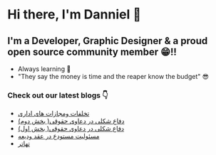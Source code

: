 # Hi there, I'm Danniel 👋 

## I'm a Developer, Graphic Designer & a proud open source community member 😁!!

- Always learning 🧐
- "They say the money is time and the reaper know the budget" 😎

### Check out our latest blogs 👇

<!-- BLOG-POST-LIST:START -->
- [تخلفات ومجازات های اداری](https://hesabraslaw.com/blog/%D8%AA%D8%AE%D9%84%D9%81%D8%A7%D8%AA-%D9%88%D9%85%D8%AC%D8%A7%D8%B2%D8%A7%D8%AA-%D9%87%D8%A7%DB%8C-%D8%A7%D8%AF%D8%A7%D8%B1%DB%8C/)
- [دفاع شکلی در دعاوی حقوقی&lpar; بخش دوم&rpar;](https://hesabraslaw.com/blog/%D8%AF%D9%81%D8%A7%D8%B9-%D8%B4%DA%A9%D9%84%DB%8C-%D8%AF%D8%B1-%D8%AF%D8%B9%D8%A7%D9%88%DB%8C-%D8%AD%D9%82%D9%88%D9%82%DB%8C-%D8%A8%D8%AE%D8%B4-%D8%AF%D9%88%D9%85/)
- [دفاع شکلی در دعاوی حقوقی&lpar; بخش اول&rpar;](https://hesabraslaw.com/blog/%D8%AF%D9%81%D8%A7%D8%B9-%D8%B4%DA%A9%D9%84%DB%8C-%D8%AF%D8%B1-%D8%AF%D8%B9%D8%A7%D9%88%DB%8C-%D8%AD%D9%82%D9%88%D9%82%DB%8C-%D8%A8%D8%AE%D8%B4-%D8%A7%D9%88%D9%84/)
- [مسئولیت مستودع در عقد ودیعه](https://hesabraslaw.com/blog/%D9%85%D8%B3%D8%A6%D9%88%D9%84%DB%8C%D8%AA-%D9%85%D8%B3%D8%AA%D9%88%D8%AF%D8%B9-%D8%AF%D8%B1-%D8%B9%D9%82%D8%AF-%D9%88%D8%AF%DB%8C%D8%B9%D9%87/)
- [تهاتر](https://hesabraslaw.com/blog/%D8%AA%D9%87%D8%A7%D8%AA%D8%B1/)
<!-- BLOG-POST-LIST:END -->

